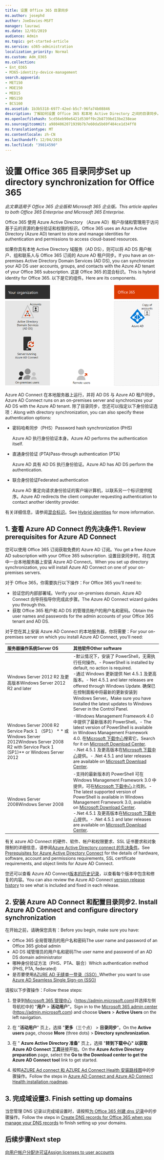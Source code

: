 ```yaml
---
title: 设置 Office 365 目录同步
ms.author: josephd
author: JoeDavies-MSFT
manager: laurawi
ms.date: 12/03/2019
audience: Admin
ms.topic: get-started-article
ms.service: o365-administration
localization_priority: Normal
ms.custom: Adm_O365
ms.collection:
- Ent_O365
- M365-identity-device-management
search.appverid:
- MET150
- MOE150
- MED15
- MBS150
- BCS160
ms.assetid: 1b3b5318-6977-42ed-b5c7-96fa74b08846
description: 了解如何设置 Office 365 和本地 Active Directory 之间的目录同步。
ms.openlocfilehash: 5cd56eb90e6421d530ff0c2b8739bd13be238eae
ms.sourcegitcommit: a9804062071939b7b7e60da5b69f484ce1d34ff8
ms.translationtype: MT
ms.contentlocale: zh-CN
ms.lasthandoff: 12/04/2019
ms.locfileid: "39814590"
---
```

# <a name="set-up-directory-synchronization-for-office-365"></a><span data-ttu-id="fc3d3-103">设置 Office 365 目录同步</span><span class="sxs-lookup"><span data-stu-id="fc3d3-103">Set up directory synchronization for Office 365</span></span>

<span data-ttu-id="fc3d3-104">*此文章适用于 Office 365 企业版和 Microsoft 365 企业版。*</span><span class="sxs-lookup"><span data-stu-id="fc3d3-104">*This article applies to both Office 365 Enterprise and Microsoft 365 Enterprise.*</span></span>

<span data-ttu-id="fc3d3-105">Office 365 使用 Azure Active Directory （Azure AD）租户存储和管理用于访问基于云的资源的身份验证和权限的标识。</span><span class="sxs-lookup"><span data-stu-id="fc3d3-105">Office 365 uses an Azure Active Directory (Azure AD) tenant to store and manage identities for authentication and permissions to access cloud-based resources.</span></span> 

<span data-ttu-id="fc3d3-106">如果你具有本地 Active Directory 域服务（AD DS），则可以将 AD DS 用户帐户、组和联系人与 Office 365 订阅的 Azure AD 租户同步。</span><span class="sxs-lookup"><span data-stu-id="fc3d3-106">If you have an on-premises Active Directory Domain Services (AD DS), you can synchronize your AD DS user accounts, groups, and contacts with the Azure AD tenant of your Office 365 subscription.</span></span> <span data-ttu-id="fc3d3-107">这是 Office 365 的混合标识。</span><span class="sxs-lookup"><span data-stu-id="fc3d3-107">This is hybrid identity for Office 365.</span></span> <span data-ttu-id="fc3d3-108">以下是它的组件。</span><span class="sxs-lookup"><span data-stu-id="fc3d3-108">Here are its components.</span></span>

![](./media/about-office-365-identity/hybrid-identity.png)

<span data-ttu-id="fc3d3-109">Azure AD Connect 在本地服务器上运行，并将 AD DS 与 Azure AD 租户同步。</span><span class="sxs-lookup"><span data-stu-id="fc3d3-109">Azure AD Connect runs on an on-premises server and synchronizes your AD DS with the Azure AD tenant.</span></span> <span data-ttu-id="fc3d3-110">除了目录同步，您还可以指定以下身份验证选项：</span><span class="sxs-lookup"><span data-stu-id="fc3d3-110">Along with directory synchronization, you can also specify these authentication options:</span></span>

- <span data-ttu-id="fc3d3-111">密码哈希同步（PHS）</span><span class="sxs-lookup"><span data-stu-id="fc3d3-111">Password hash synchronization (PHS)</span></span>

  <span data-ttu-id="fc3d3-112">Azure AD 执行身份验证本身。</span><span class="sxs-lookup"><span data-stu-id="fc3d3-112">Azure AD performs the authentication itself.</span></span>

- <span data-ttu-id="fc3d3-113">直通身份验证 (PTA)</span><span class="sxs-lookup"><span data-stu-id="fc3d3-113">Pass-through authentication (PTA)</span></span>

  <span data-ttu-id="fc3d3-114">Azure AD 具有 AD DS 执行身份验证。</span><span class="sxs-lookup"><span data-stu-id="fc3d3-114">Azure AD has AD DS perform the authentication.</span></span>

- <span data-ttu-id="fc3d3-115">联合身份验证</span><span class="sxs-lookup"><span data-stu-id="fc3d3-115">Federated authentication</span></span>

  <span data-ttu-id="fc3d3-116">Azure AD 重定向请求身份验证的客户端计算机，以联系另一个标识提供程序。</span><span class="sxs-lookup"><span data-stu-id="fc3d3-116">Azure AD redirects the client computer requesting authentication to contact another identity provider.</span></span>

<span data-ttu-id="fc3d3-117">有关详细信息，请参阅[混合标识](plan-for-directory-synchronization.md)。</span><span class="sxs-lookup"><span data-stu-id="fc3d3-117">See [Hybrid identities](plan-for-directory-synchronization.md) for more information.</span></span>
  
## <a name="1-review-prerequisites-for-azure-ad-connect"></a><span data-ttu-id="fc3d3-118">1. 查看 Azure AD Connect 的先决条件</span><span class="sxs-lookup"><span data-stu-id="fc3d3-118">1. Review prerequisites for Azure AD Connect</span></span>

<span data-ttu-id="fc3d3-119">您可以使用 Office 365 订阅获取免费的 Azure AD 订阅。</span><span class="sxs-lookup"><span data-stu-id="fc3d3-119">You get a free Azure AD subscription with your Office 365 subscription.</span></span> <span data-ttu-id="fc3d3-120">设置目录同步时，将在其中一台本地服务器上安装 Azure AD Connect。</span><span class="sxs-lookup"><span data-stu-id="fc3d3-120">When you set up directory synchronization, you will install Azure AD Connect on one of your on-premises servers.</span></span>
  
<span data-ttu-id="fc3d3-121">对于 Office 365，你需要执行以下操作：</span><span class="sxs-lookup"><span data-stu-id="fc3d3-121">For Office 365 you'll need to:</span></span>
  
- <span data-ttu-id="fc3d3-122">验证您的内部部署域。</span><span class="sxs-lookup"><span data-stu-id="fc3d3-122">Verify your on-premises domain.</span></span> <span data-ttu-id="fc3d3-123">Azure AD Connect 向导将指导你完成此步骤。</span><span class="sxs-lookup"><span data-stu-id="fc3d3-123">The Azure AD Connect wizard guides you through this.</span></span>
- <span data-ttu-id="fc3d3-124">获取 Office 365 租户和 AD DS 的管理员帐户的用户名和密码。</span><span class="sxs-lookup"><span data-stu-id="fc3d3-124">Obtain the user names and passwords for the admin accounts of your Office 365 tenant and AD DS.</span></span>

<span data-ttu-id="fc3d3-125">对于您在其上安装 Azure AD Connect 的本地服务器，你将需要：</span><span class="sxs-lookup"><span data-stu-id="fc3d3-125">For your on-premises server on which you install Azure AD Connect, you'll need:</span></span>
  
|<span data-ttu-id="fc3d3-126">**服务器操作系统**</span><span class="sxs-lookup"><span data-stu-id="fc3d3-126">**Server OS**</span></span>|<span data-ttu-id="fc3d3-127">**其他软件**</span><span class="sxs-lookup"><span data-stu-id="fc3d3-127">**Other software**</span></span>|
|:-----|:-----|
|<span data-ttu-id="fc3d3-128">Windows Server 2012 R2 及更高版本</span><span class="sxs-lookup"><span data-stu-id="fc3d3-128">Windows Server 2012 R2 and later</span></span> | <span data-ttu-id="fc3d3-129">-默认情况下，安装了 PowerShell，无需执行任何操作。</span><span class="sxs-lookup"><span data-stu-id="fc3d3-129">- PowerShell is installed by default, no action is required.</span></span>  <br> <span data-ttu-id="fc3d3-130">-通过 Windows 更新提供 Net 4.5.1 及更高版本。</span><span class="sxs-lookup"><span data-stu-id="fc3d3-130">- Net 4.5.1 and later releases are offered through Windows Update.</span></span> <span data-ttu-id="fc3d3-131">确保已在控制面板中将最新的更新安装到 Windows Server。</span><span class="sxs-lookup"><span data-stu-id="fc3d3-131">Make sure you have installed the latest updates to Windows Server in the Control Panel.</span></span> |
|<span data-ttu-id="fc3d3-132">Windows Server 2008 R2 Service Pack 1 （SP1） \* \* 或 Windows Server 2012</span><span class="sxs-lookup"><span data-stu-id="fc3d3-132">Windows Server 2008 R2 with Service Pack 1 (SP1)\*\* or Windows Server 2012</span></span> | <span data-ttu-id="fc3d3-133">-Windows Management Framework 4.0 中提供了最新版本的 PowerShell。</span><span class="sxs-lookup"><span data-stu-id="fc3d3-133">- The latest version of PowerShell is available in Windows Management Framework 4.0.</span></span> <span data-ttu-id="fc3d3-134">在[Microsoft 下载中心](https://go.microsoft.com/fwlink/p/?LinkId=717996)搜索它。</span><span class="sxs-lookup"><span data-stu-id="fc3d3-134">Search for it on [Microsoft Download Center](https://go.microsoft.com/fwlink/p/?LinkId=717996).</span></span>  <br> <span data-ttu-id="fc3d3-135">-.Net 4.5.1 及更高版本在[Microsoft 下载中心](https://go.microsoft.com/fwlink/p/?LinkId=717996)提供。</span><span class="sxs-lookup"><span data-stu-id="fc3d3-135">- .Net 4.5.1 and later releases are available on [Microsoft Download Center](https://go.microsoft.com/fwlink/p/?LinkId=717996).</span></span> |
|<span data-ttu-id="fc3d3-136">Windows Server 2008</span><span class="sxs-lookup"><span data-stu-id="fc3d3-136">Windows Server 2008</span></span> | <span data-ttu-id="fc3d3-137">-支持的最新版本的 PowerShell 可在 Windows Management Framework 3.0 中提供，可在[Microsoft 下载中心](https://go.microsoft.com/fwlink/p/?LinkId=717996)上找到。</span><span class="sxs-lookup"><span data-stu-id="fc3d3-137">- The latest supported version of PowerShell is available in Windows Management Framework 3.0, available on [Microsoft Download Center](https://go.microsoft.com/fwlink/p/?LinkId=717996).</span></span>  <br> <span data-ttu-id="fc3d3-138">-.Net 4.5.1 及更高版本在[Microsoft 下载中心](https://go.microsoft.com/fwlink/p/?LinkId=717996)提供。</span><span class="sxs-lookup"><span data-stu-id="fc3d3-138">- .Net 4.5.1 and later releases are available on [Microsoft Download Center](https://go.microsoft.com/fwlink/p/?LinkId=717996).</span></span> |

<span data-ttu-id="fc3d3-139">有关 azure AD Connect 的硬件、软件、帐户和权限要求、SSL 证书要求和对象限制的详细信息，请参阅[Azure Active Directory connect 的先决条件](https://docs.microsoft.com/azure/active-directory/hybrid/how-to-connect-install-prerequisites)。</span><span class="sxs-lookup"><span data-stu-id="fc3d3-139">See [Prerequisites for Azure Active Directory Connect](https://docs.microsoft.com/azure/active-directory/hybrid/how-to-connect-install-prerequisites) for the details of hardware, software, account and permissions requirements, SSL certificate requirements, and object limits for Azure AD Connect.</span></span>
  
<span data-ttu-id="fc3d3-140">您还可以查看 Azure AD Connect[版本的历史记录](https://docs.microsoft.com/azure/active-directory/hybrid/reference-connect-version-history)，以查看每个版本中包含和修复的内容。</span><span class="sxs-lookup"><span data-stu-id="fc3d3-140">You can also review the Azure AD Connect [version release history](https://docs.microsoft.com/azure/active-directory/hybrid/reference-connect-version-history) to see what is included and fixed in each release.</span></span>

## <a name="2-install-azure-ad-connect-and-configure-directory-synchronization"></a><span data-ttu-id="fc3d3-141">2. 安装 Azure AD Connect 和配置目录同步</span><span class="sxs-lookup"><span data-stu-id="fc3d3-141">2. Install Azure AD Connect and configure directory synchronization</span></span>

<span data-ttu-id="fc3d3-142">在开始之前，请确保您具有：</span><span class="sxs-lookup"><span data-stu-id="fc3d3-142">Before you begin, make sure you have:</span></span>

- <span data-ttu-id="fc3d3-143">Office 365 全局管理员的用户名和密码</span><span class="sxs-lookup"><span data-stu-id="fc3d3-143">The user name and password of an Office 365 global admin</span></span>
- <span data-ttu-id="fc3d3-144">AD DS 域管理员的用户名和密码</span><span class="sxs-lookup"><span data-stu-id="fc3d3-144">The user name and password of an AD DS domain administrator</span></span>
- <span data-ttu-id="fc3d3-145">哪种身份验证方法（PHS、PTA、联合）</span><span class="sxs-lookup"><span data-stu-id="fc3d3-145">Which authentication method (PHS, PTA, federated)</span></span>
- <span data-ttu-id="fc3d3-146">是否要使用[AZURE AD 无缝单一登录（SSO）](https://docs.microsoft.com/azure/active-directory/hybrid/how-to-connect-sso)</span><span class="sxs-lookup"><span data-stu-id="fc3d3-146">Whether you want to use [Azure AD Seamless Single Sign-on (SSO)](https://docs.microsoft.com/azure/active-directory/hybrid/how-to-connect-sso)</span></span>

<span data-ttu-id="fc3d3-147">请按以下步骤操作：</span><span class="sxs-lookup"><span data-stu-id="fc3d3-147">Follow these steps:</span></span>

1. <span data-ttu-id="fc3d3-148">登录到[Microsoft 365 管理中心](https://admin.microsoft.com)（https://admin.microsoft.com)并选择左侧导航栏中的 "**用户** \> **活动用户**"。</span><span class="sxs-lookup"><span data-stu-id="fc3d3-148">Sign in to the [Microsoft 365 admin center](https://admin.microsoft.com) (https://admin.microsoft.com) and choose **Users** \> **Active Users** on the left navigation.</span></span>
2. <span data-ttu-id="fc3d3-149">在 "**活动用户**" 页上，选择 "**更多**（三个点） \> **目录同步**"。</span><span class="sxs-lookup"><span data-stu-id="fc3d3-149">On the **Active users** page, choose **More** (three dots) \> **Directory synchronization**.</span></span>
  
3. <span data-ttu-id="fc3d3-150">在 " **Azure Active Directory 准备**" 页上，选择 "**转到下载中心" 以获取 Azure AD Connect 工具**链接开始。</span><span class="sxs-lookup"><span data-stu-id="fc3d3-150">On the **Azure Active Directory preparation** page, select the **Go to the Download center to get the Azure AD Connect tool** link to get started.</span></span> 
4. <span data-ttu-id="fc3d3-151">按照[AZURE Ad connect 和 AZURE Ad Connect Health 安装路线图](https://docs.microsoft.com/azure/active-directory/hybrid/how-to-connect-install-roadmap)中的步骤操作。</span><span class="sxs-lookup"><span data-stu-id="fc3d3-151">Follow the steps in [Azure AD Connect and Azure AD Connect Health installation roadmap](https://docs.microsoft.com/azure/active-directory/hybrid/how-to-connect-install-roadmap).</span></span>

## <a name="3-finish-setting-up-domains"></a><span data-ttu-id="fc3d3-152">3. 完成域设置</span><span class="sxs-lookup"><span data-stu-id="fc3d3-152">3. Finish setting up domains</span></span>

<span data-ttu-id="fc3d3-153">当您管理 DNS 记录以完成域设置时，请按照[为 Office 365 创建 dns 记录](https://docs.microsoft.com/office365/admin/get-help-with-domains/create-dns-records-at-any-dns-hosting-provider)中的步骤操作。</span><span class="sxs-lookup"><span data-stu-id="fc3d3-153">Follow the steps in [Create DNS records for Office 365 when you manage your DNS records](https://docs.microsoft.com/office365/admin/get-help-with-domains/create-dns-records-at-any-dns-hosting-provider) to finish setting up your domains.</span></span>

## <a name="next-step"></a><span data-ttu-id="fc3d3-154">后续步骤</span><span class="sxs-lookup"><span data-stu-id="fc3d3-154">Next step</span></span>

[<span data-ttu-id="fc3d3-155">向用户帐户分配许可证</span><span class="sxs-lookup"><span data-stu-id="fc3d3-155">Assign licenses to user accounts</span></span>](assign-licenses-to-user-accounts.md)
